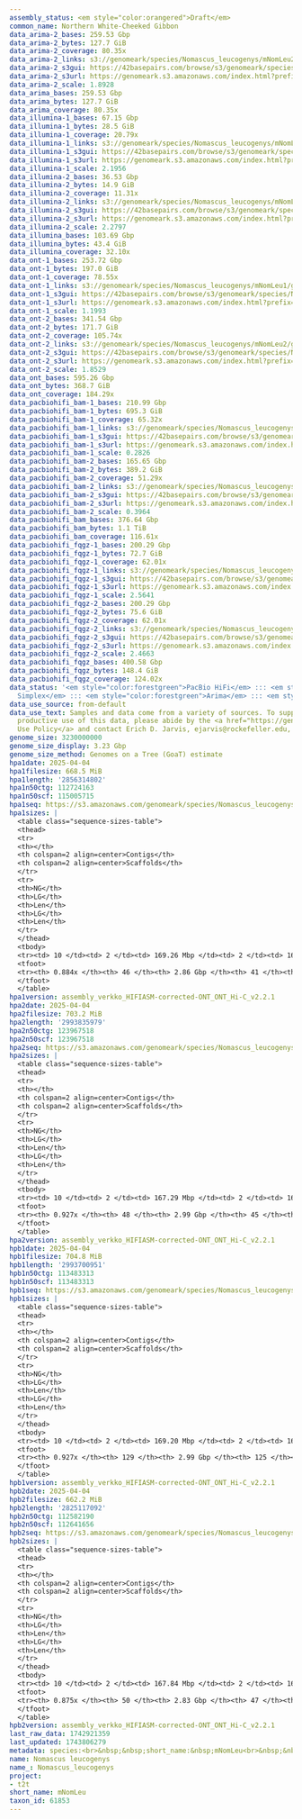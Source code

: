```yaml
---
assembly_status: <em style="color:orangered">Draft</em>
common_name: Northern White-Cheeked Gibbon
data_arima-2_bases: 259.53 Gbp
data_arima-2_bytes: 127.7 GiB
data_arima-2_coverage: 80.35x
data_arima-2_links: s3://genomeark/species/Nomascus_leucogenys/mNomLeu2/genomic_data/arima/<br>
data_arima-2_s3gui: https://42basepairs.com/browse/s3/genomeark/species/Nomascus_leucogenys/mNomLeu2/genomic_data/arima/
data_arima-2_s3url: https://genomeark.s3.amazonaws.com/index.html?prefix=species/Nomascus_leucogenys/mNomLeu2/genomic_data/arima/
data_arima-2_scale: 1.8928
data_arima_bases: 259.53 Gbp
data_arima_bytes: 127.7 GiB
data_arima_coverage: 80.35x
data_illumina-1_bases: 67.15 Gbp
data_illumina-1_bytes: 28.5 GiB
data_illumina-1_coverage: 20.79x
data_illumina-1_links: s3://genomeark/species/Nomascus_leucogenys/mNomLeu1/genomic_data/illumina/<br>
data_illumina-1_s3gui: https://42basepairs.com/browse/s3/genomeark/species/Nomascus_leucogenys/mNomLeu1/genomic_data/illumina/
data_illumina-1_s3url: https://genomeark.s3.amazonaws.com/index.html?prefix=species/Nomascus_leucogenys/mNomLeu1/genomic_data/illumina/
data_illumina-1_scale: 2.1956
data_illumina-2_bases: 36.53 Gbp
data_illumina-2_bytes: 14.9 GiB
data_illumina-2_coverage: 11.31x
data_illumina-2_links: s3://genomeark/species/Nomascus_leucogenys/mNomLeu2/genomic_data/illumina/<br>
data_illumina-2_s3gui: https://42basepairs.com/browse/s3/genomeark/species/Nomascus_leucogenys/mNomLeu2/genomic_data/illumina/
data_illumina-2_s3url: https://genomeark.s3.amazonaws.com/index.html?prefix=species/Nomascus_leucogenys/mNomLeu2/genomic_data/illumina/
data_illumina-2_scale: 2.2797
data_illumina_bases: 103.69 Gbp
data_illumina_bytes: 43.4 GiB
data_illumina_coverage: 32.10x
data_ont-1_bases: 253.72 Gbp
data_ont-1_bytes: 197.0 GiB
data_ont-1_coverage: 78.55x
data_ont-1_links: s3://genomeark/species/Nomascus_leucogenys/mNomLeu1/genomic_data/ont/<br>
data_ont-1_s3gui: https://42basepairs.com/browse/s3/genomeark/species/Nomascus_leucogenys/mNomLeu1/genomic_data/ont/
data_ont-1_s3url: https://genomeark.s3.amazonaws.com/index.html?prefix=species/Nomascus_leucogenys/mNomLeu1/genomic_data/ont/
data_ont-1_scale: 1.1993
data_ont-2_bases: 341.54 Gbp
data_ont-2_bytes: 171.7 GiB
data_ont-2_coverage: 105.74x
data_ont-2_links: s3://genomeark/species/Nomascus_leucogenys/mNomLeu2/genomic_data/ont/<br>
data_ont-2_s3gui: https://42basepairs.com/browse/s3/genomeark/species/Nomascus_leucogenys/mNomLeu2/genomic_data/ont/
data_ont-2_s3url: https://genomeark.s3.amazonaws.com/index.html?prefix=species/Nomascus_leucogenys/mNomLeu2/genomic_data/ont/
data_ont-2_scale: 1.8529
data_ont_bases: 595.26 Gbp
data_ont_bytes: 368.7 GiB
data_ont_coverage: 184.29x
data_pacbiohifi_bam-1_bases: 210.99 Gbp
data_pacbiohifi_bam-1_bytes: 695.3 GiB
data_pacbiohifi_bam-1_coverage: 65.32x
data_pacbiohifi_bam-1_links: s3://genomeark/species/Nomascus_leucogenys/mNomLeu1/genomic_data/pacbio_hifi/<br>
data_pacbiohifi_bam-1_s3gui: https://42basepairs.com/browse/s3/genomeark/species/Nomascus_leucogenys/mNomLeu1/genomic_data/pacbio_hifi/
data_pacbiohifi_bam-1_s3url: https://genomeark.s3.amazonaws.com/index.html?prefix=species/Nomascus_leucogenys/mNomLeu1/genomic_data/pacbio_hifi/
data_pacbiohifi_bam-1_scale: 0.2826
data_pacbiohifi_bam-2_bases: 165.65 Gbp
data_pacbiohifi_bam-2_bytes: 389.2 GiB
data_pacbiohifi_bam-2_coverage: 51.29x
data_pacbiohifi_bam-2_links: s3://genomeark/species/Nomascus_leucogenys/mNomLeu2/genomic_data/pacbio_hifi/<br>
data_pacbiohifi_bam-2_s3gui: https://42basepairs.com/browse/s3/genomeark/species/Nomascus_leucogenys/mNomLeu2/genomic_data/pacbio_hifi/
data_pacbiohifi_bam-2_s3url: https://genomeark.s3.amazonaws.com/index.html?prefix=species/Nomascus_leucogenys/mNomLeu2/genomic_data/pacbio_hifi/
data_pacbiohifi_bam-2_scale: 0.3964
data_pacbiohifi_bam_bases: 376.64 Gbp
data_pacbiohifi_bam_bytes: 1.1 TiB
data_pacbiohifi_bam_coverage: 116.61x
data_pacbiohifi_fqgz-1_bases: 200.29 Gbp
data_pacbiohifi_fqgz-1_bytes: 72.7 GiB
data_pacbiohifi_fqgz-1_coverage: 62.01x
data_pacbiohifi_fqgz-1_links: s3://genomeark/species/Nomascus_leucogenys/mNomLeu1/genomic_data/pacbio_hifi/<br>
data_pacbiohifi_fqgz-1_s3gui: https://42basepairs.com/browse/s3/genomeark/species/Nomascus_leucogenys/mNomLeu1/genomic_data/pacbio_hifi/
data_pacbiohifi_fqgz-1_s3url: https://genomeark.s3.amazonaws.com/index.html?prefix=species/Nomascus_leucogenys/mNomLeu1/genomic_data/pacbio_hifi/
data_pacbiohifi_fqgz-1_scale: 2.5641
data_pacbiohifi_fqgz-2_bases: 200.29 Gbp
data_pacbiohifi_fqgz-2_bytes: 75.6 GiB
data_pacbiohifi_fqgz-2_coverage: 62.01x
data_pacbiohifi_fqgz-2_links: s3://genomeark/species/Nomascus_leucogenys/mNomLeu2/genomic_data/pacbio_hifi/<br>
data_pacbiohifi_fqgz-2_s3gui: https://42basepairs.com/browse/s3/genomeark/species/Nomascus_leucogenys/mNomLeu2/genomic_data/pacbio_hifi/
data_pacbiohifi_fqgz-2_s3url: https://genomeark.s3.amazonaws.com/index.html?prefix=species/Nomascus_leucogenys/mNomLeu2/genomic_data/pacbio_hifi/
data_pacbiohifi_fqgz-2_scale: 2.4663
data_pacbiohifi_fqgz_bases: 400.58 Gbp
data_pacbiohifi_fqgz_bytes: 148.4 GiB
data_pacbiohifi_fqgz_coverage: 124.02x
data_status: '<em style="color:forestgreen">PacBio HiFi</em> ::: <em style="color:forestgreen">ONT
  Simplex</em> ::: <em style="color:forestgreen">Arima</em> ::: <em style="color:forestgreen">Illumina</em>'
data_use_source: from-default
data_use_text: Samples and data come from a variety of sources. To support fair and
  productive use of this data, please abide by the <a href="https://genome10k.soe.ucsc.edu/data-use-policies/">Data
  Use Policy</a> and contact Erich D. Jarvis, ejarvis@rockefeller.edu, with any questions.
genome_size: 3230000000
genome_size_display: 3.23 Gbp
genome_size_method: Genomes on a Tree (GoaT) estimate
hpa1date: 2025-04-04
hpa1filesize: 668.5 MiB
hpa1length: '2856314802'
hpa1n50ctg: 112724163
hpa1n50scf: 115005715
hpa1seq: https://s3.amazonaws.com/genomeark/species/Nomascus_leucogenys/mNomLeu1/assembly_verkko_HIFIASM-corrected-ONT_ONT_Hi-C_v2.2.1/mNomLeu1.HiC.hap1.20250404.fasta.gz
hpa1sizes: |
  <table class="sequence-sizes-table">
  <thead>
  <tr>
  <th></th>
  <th colspan=2 align=center>Contigs</th>
  <th colspan=2 align=center>Scaffolds</th>
  </tr>
  <tr>
  <th>NG</th>
  <th>LG</th>
  <th>Len</th>
  <th>LG</th>
  <th>Len</th>
  </tr>
  </thead>
  <tbody>
  <tr><td> 10 </td><td> 2 </td><td> 169.26 Mbp </td><td> 2 </td><td> 169.26 Mbp </td></tr><tr><td> 20 </td><td> 4 </td><td> 162.17 Mbp </td><td> 4 </td><td> 162.17 Mbp </td></tr><tr><td> 30 </td><td> 7 </td><td> 123.66 Mbp </td><td> 7 </td><td> 132.01 Mbp </td></tr><tr><td> 40 </td><td> 9 </td><td> 118.55 Mbp </td><td> 9 </td><td> 122.62 Mbp </td></tr><tr style="background-color:#cccccc;"><td> 50 </td><td> 12 </td><td style="background-color:#88ff88;"> 112.72 Mbp </td><td> 12 </td><td style="background-color:#88ff88;"> 115.01 Mbp </td></tr><tr><td> 60 </td><td> 15 </td><td> 102.45 Mbp </td><td> 15 </td><td> 111.88 Mbp </td></tr><tr><td> 70 </td><td> 19 </td><td> 88.70 Mbp </td><td> 18 </td><td> 102.45 Mbp </td></tr><tr><td> 80 </td><td> 23 </td><td> 53.54 Mbp </td><td> 21 </td><td> 88.70 Mbp </td></tr><tr><td> 90 </td><td> 0 </td><td>  </td><td> 0 </td><td>  </td></tr><tr><td> 100 </td><td> 0 </td><td>  </td><td> 0 </td><td>  </td></tr></tbody>
  <tfoot>
  <tr><th> 0.884x </th><th> 46 </th><th> 2.86 Gbp </th><th> 41 </th><th> 2.86 Gbp </th></tr>
  </tfoot>
  </table>
hpa1version: assembly_verkko_HIFIASM-corrected-ONT_ONT_Hi-C_v2.2.1
hpa2date: 2025-04-04
hpa2filesize: 703.2 MiB
hpa2length: '2993835979'
hpa2n50ctg: 123967518
hpa2n50scf: 123967518
hpa2seq: https://s3.amazonaws.com/genomeark/species/Nomascus_leucogenys/mNomLeu2/assembly_verkko_HIFIASM-corrected-ONT_ONT_Hi-C_v2.2.1/mNomLeu2.HiC.hap1.20250404.fasta.gz
hpa2sizes: |
  <table class="sequence-sizes-table">
  <thead>
  <tr>
  <th></th>
  <th colspan=2 align=center>Contigs</th>
  <th colspan=2 align=center>Scaffolds</th>
  </tr>
  <tr>
  <th>NG</th>
  <th>LG</th>
  <th>Len</th>
  <th>LG</th>
  <th>Len</th>
  </tr>
  </thead>
  <tbody>
  <tr><td> 10 </td><td> 2 </td><td> 167.29 Mbp </td><td> 2 </td><td> 167.29 Mbp </td></tr><tr><td> 20 </td><td> 4 </td><td> 160.55 Mbp </td><td> 4 </td><td> 160.55 Mbp </td></tr><tr><td> 30 </td><td> 6 </td><td> 154.43 Mbp </td><td> 6 </td><td> 154.43 Mbp </td></tr><tr><td> 40 </td><td> 9 </td><td> 124.42 Mbp </td><td> 9 </td><td> 124.42 Mbp </td></tr><tr style="background-color:#cccccc;"><td> 50 </td><td> 11 </td><td style="background-color:#88ff88;"> 123.97 Mbp </td><td> 11 </td><td style="background-color:#88ff88;"> 123.97 Mbp </td></tr><tr><td> 60 </td><td> 14 </td><td> 114.16 Mbp </td><td> 14 </td><td> 114.16 Mbp </td></tr><tr><td> 70 </td><td> 17 </td><td> 105.13 Mbp </td><td> 17 </td><td> 107.87 Mbp </td></tr><tr><td> 80 </td><td> 20 </td><td> 99.90 Mbp </td><td> 20 </td><td> 99.90 Mbp </td></tr><tr><td> 90 </td><td> 25 </td><td> 40.43 Mbp </td><td> 24 </td><td> 42.12 Mbp </td></tr><tr><td> 100 </td><td> 0 </td><td>  </td><td> 0 </td><td>  </td></tr></tbody>
  <tfoot>
  <tr><th> 0.927x </th><th> 48 </th><th> 2.99 Gbp </th><th> 45 </th><th> 2.99 Gbp </th></tr>
  </tfoot>
  </table>
hpa2version: assembly_verkko_HIFIASM-corrected-ONT_ONT_Hi-C_v2.2.1
hpb1date: 2025-04-04
hpb1filesize: 704.8 MiB
hpb1length: '2993700951'
hpb1n50ctg: 113483313
hpb1n50scf: 113483313
hpb1seq: https://s3.amazonaws.com/genomeark/species/Nomascus_leucogenys/mNomLeu1/assembly_verkko_HIFIASM-corrected-ONT_ONT_Hi-C_v2.2.1/mNomLeu1.HiC.hap2.20250404.fasta.gz
hpb1sizes: |
  <table class="sequence-sizes-table">
  <thead>
  <tr>
  <th></th>
  <th colspan=2 align=center>Contigs</th>
  <th colspan=2 align=center>Scaffolds</th>
  </tr>
  <tr>
  <th>NG</th>
  <th>LG</th>
  <th>Len</th>
  <th>LG</th>
  <th>Len</th>
  </tr>
  </thead>
  <tbody>
  <tr><td> 10 </td><td> 2 </td><td> 169.20 Mbp </td><td> 2 </td><td> 169.20 Mbp </td></tr><tr><td> 20 </td><td> 4 </td><td> 159.98 Mbp </td><td> 4 </td><td> 159.98 Mbp </td></tr><tr><td> 30 </td><td> 6 </td><td> 148.96 Mbp </td><td> 6 </td><td> 148.96 Mbp </td></tr><tr><td> 40 </td><td> 9 </td><td> 127.01 Mbp </td><td> 9 </td><td> 127.01 Mbp </td></tr><tr style="background-color:#cccccc;"><td> 50 </td><td> 12 </td><td style="background-color:#88ff88;"> 113.48 Mbp </td><td> 12 </td><td style="background-color:#88ff88;"> 113.48 Mbp </td></tr><tr><td> 60 </td><td> 14 </td><td> 112.25 Mbp </td><td> 14 </td><td> 112.25 Mbp </td></tr><tr><td> 70 </td><td> 17 </td><td> 106.48 Mbp </td><td> 17 </td><td> 106.48 Mbp </td></tr><tr><td> 80 </td><td> 21 </td><td> 89.53 Mbp </td><td> 21 </td><td> 96.10 Mbp </td></tr><tr><td> 90 </td><td> 26 </td><td> 40.38 Mbp </td><td> 25 </td><td> 40.38 Mbp </td></tr><tr><td> 100 </td><td> 0 </td><td>  </td><td> 0 </td><td>  </td></tr></tbody>
  <tfoot>
  <tr><th> 0.927x </th><th> 129 </th><th> 2.99 Gbp </th><th> 125 </th><th> 2.99 Gbp </th></tr>
  </tfoot>
  </table>
hpb1version: assembly_verkko_HIFIASM-corrected-ONT_ONT_Hi-C_v2.2.1
hpb2date: 2025-04-04
hpb2filesize: 662.2 MiB
hpb2length: '2825117092'
hpb2n50ctg: 112582190
hpb2n50scf: 112641656
hpb2seq: https://s3.amazonaws.com/genomeark/species/Nomascus_leucogenys/mNomLeu2/assembly_verkko_HIFIASM-corrected-ONT_ONT_Hi-C_v2.2.1/mNomLeu2.HiC.hap2.20250404.fasta.gz
hpb2sizes: |
  <table class="sequence-sizes-table">
  <thead>
  <tr>
  <th></th>
  <th colspan=2 align=center>Contigs</th>
  <th colspan=2 align=center>Scaffolds</th>
  </tr>
  <tr>
  <th>NG</th>
  <th>LG</th>
  <th>Len</th>
  <th>LG</th>
  <th>Len</th>
  </tr>
  </thead>
  <tbody>
  <tr><td> 10 </td><td> 2 </td><td> 167.84 Mbp </td><td> 2 </td><td> 167.84 Mbp </td></tr><tr><td> 20 </td><td> 4 </td><td> 156.53 Mbp </td><td> 4 </td><td> 156.53 Mbp </td></tr><tr><td> 30 </td><td> 7 </td><td> 127.44 Mbp </td><td> 7 </td><td> 127.44 Mbp </td></tr><tr><td> 40 </td><td> 9 </td><td> 123.31 Mbp </td><td> 9 </td><td> 123.31 Mbp </td></tr><tr style="background-color:#cccccc;"><td> 50 </td><td> 12 </td><td style="background-color:#88ff88;"> 112.58 Mbp </td><td> 12 </td><td style="background-color:#88ff88;"> 112.64 Mbp </td></tr><tr><td> 60 </td><td> 15 </td><td> 106.11 Mbp </td><td> 15 </td><td> 110.14 Mbp </td></tr><tr><td> 70 </td><td> 18 </td><td> 97.35 Mbp </td><td> 18 </td><td> 102.57 Mbp </td></tr><tr><td> 80 </td><td> 22 </td><td> 59.70 Mbp </td><td> 21 </td><td> 90.08 Mbp </td></tr><tr><td> 90 </td><td> 0 </td><td>  </td><td> 0 </td><td>  </td></tr><tr><td> 100 </td><td> 0 </td><td>  </td><td> 0 </td><td>  </td></tr></tbody>
  <tfoot>
  <tr><th> 0.875x </th><th> 50 </th><th> 2.83 Gbp </th><th> 47 </th><th> 2.83 Gbp </th></tr>
  </tfoot>
  </table>
hpb2version: assembly_verkko_HIFIASM-corrected-ONT_ONT_Hi-C_v2.2.1
last_raw_data: 1742921359
last_updated: 1743806279
metadata: species:<br>&nbsp;&nbsp;short_name:&nbsp;mNomLeu<br>&nbsp;&nbsp;name:&nbsp;Nomascus&nbsp;leucogenys<br>&nbsp;&nbsp;taxon_id:&nbsp;61853<br>&nbsp;&nbsp;common_name:&nbsp;Northern&nbsp;White-Cheeked&nbsp;Gibbon<br>&nbsp;&nbsp;order:<br>&nbsp;&nbsp;&nbsp;&nbsp;name:&nbsp;Primates<br>&nbsp;&nbsp;family:<br>&nbsp;&nbsp;&nbsp;&nbsp;name:&nbsp;Nomascus<br>&nbsp;&nbsp;individuals:<br>&nbsp;&nbsp;-<br>&nbsp;&nbsp;&nbsp;&nbsp;short_name:&nbsp;mNomLeu1<br>&nbsp;&nbsp;&nbsp;&nbsp;name:&nbsp;Vok<br>&nbsp;&nbsp;&nbsp;&nbsp;biosample_id:&nbsp;null<br>&nbsp;&nbsp;&nbsp;&nbsp;alt_ids:<br>&nbsp;&nbsp;&nbsp;&nbsp;-&nbsp;NLL600&nbsp;(ISIS#)<br>&nbsp;&nbsp;&nbsp;&nbsp;-&nbsp;830031&nbsp;(Melbourne&nbsp;local&nbsp;ID)<br>&nbsp;&nbsp;&nbsp;&nbsp;sex:&nbsp;male<br>&nbsp;&nbsp;&nbsp;&nbsp;birth_date:&nbsp;29&nbsp;April&nbsp;1983<br>&nbsp;&nbsp;&nbsp;&nbsp;birth_location:&nbsp;Melbourne&nbsp;Zoo,&nbsp;Melbourne,&nbsp;Australia<br>&nbsp;&nbsp;&nbsp;&nbsp;birth_type:&nbsp;Captive&nbsp;born<br>&nbsp;&nbsp;&nbsp;&nbsp;mother:&nbsp;null<br>&nbsp;&nbsp;&nbsp;&nbsp;father:&nbsp;null<br>&nbsp;&nbsp;&nbsp;&nbsp;description:&nbsp;><br>&nbsp;&nbsp;&nbsp;&nbsp;&nbsp;&nbsp;Vok&nbsp;is&nbsp;a&nbsp;male&nbsp;Northern&nbsp;White-Cheeked&nbsp;Gibbon&nbsp;born&nbsp;in&nbsp;the&nbsp;Melbourne&nbsp;Zoo,&nbsp;and<br>&nbsp;&nbsp;&nbsp;&nbsp;&nbsp;&nbsp;his&nbsp;genome&nbsp;is&nbsp;being&nbsp;sequenced&nbsp;as&nbsp;part&nbsp;of&nbsp;a&nbsp;T2T&nbsp;effort.&nbsp;We&nbsp;do&nbsp;not&nbsp;have&nbsp;the<br>&nbsp;&nbsp;&nbsp;&nbsp;&nbsp;&nbsp;information&nbsp;on&nbsp;Vok's&nbsp;parents,&nbsp;but&nbsp;we&nbsp;do&nbsp;know&nbsp;that&nbsp;he&nbsp;is&nbsp;the&nbsp;Sire&nbsp;of&nbsp;St.<br>&nbsp;&nbsp;&nbsp;&nbsp;&nbsp;&nbsp;Paddy&nbsp;(male;&nbsp;ISIS#&nbsp;NLL696)&nbsp;and&nbsp;Parker&nbsp;(female;&nbsp;ISIS#&nbsp;NLL699).<br>&nbsp;&nbsp;&nbsp;&nbsp;provider:&nbsp;Lucia&nbsp;Carbone,&nbsp;Oregon&nbsp;Health&nbsp;&&nbsp;Science&nbsp;University<br>&nbsp;&nbsp;&nbsp;&nbsp;samples:<br>&nbsp;&nbsp;&nbsp;&nbsp;-<br>&nbsp;&nbsp;&nbsp;&nbsp;&nbsp;&nbsp;sample_id:&nbsp;mNomLeu1.lcl1<br>&nbsp;&nbsp;&nbsp;&nbsp;&nbsp;&nbsp;sample_type:&nbsp;cell&nbsp;culture<br>&nbsp;&nbsp;&nbsp;&nbsp;&nbsp;&nbsp;tissue:&nbsp;null<br>&nbsp;&nbsp;&nbsp;&nbsp;&nbsp;&nbsp;isolation_source:&nbsp;EBV-transformed&nbsp;lymphoblastoid&nbsp;cell&nbsp;line<br>&nbsp;&nbsp;&nbsp;&nbsp;&nbsp;&nbsp;age:&nbsp;null<br>&nbsp;&nbsp;&nbsp;&nbsp;&nbsp;&nbsp;sample_biosample_id:&nbsp;null<br>&nbsp;&nbsp;&nbsp;&nbsp;&nbsp;&nbsp;collection_date:&nbsp;null<br>&nbsp;&nbsp;&nbsp;&nbsp;&nbsp;&nbsp;provider:&nbsp;Lucia&nbsp;Carbone,&nbsp;Oregon&nbsp;Health&nbsp;&&nbsp;Science&nbsp;University<br>&nbsp;&nbsp;&nbsp;&nbsp;project:&nbsp;[&nbsp;t2t&nbsp;]<br>&nbsp;&nbsp;-<br>&nbsp;&nbsp;&nbsp;&nbsp;short_name:&nbsp;mNomLeu2<br>&nbsp;&nbsp;&nbsp;&nbsp;name:&nbsp;Asia<br>&nbsp;&nbsp;&nbsp;&nbsp;biosample_id:&nbsp;null<br>&nbsp;&nbsp;&nbsp;&nbsp;alt_ids:&nbsp;null<br>&nbsp;&nbsp;&nbsp;&nbsp;sex:&nbsp;female<br>&nbsp;&nbsp;&nbsp;&nbsp;birth_date:&nbsp;null<br>&nbsp;&nbsp;&nbsp;&nbsp;birth_location:&nbsp;null<br>&nbsp;&nbsp;&nbsp;&nbsp;birth_type:&nbsp;null<br>&nbsp;&nbsp;&nbsp;&nbsp;mother:&nbsp;null<br>&nbsp;&nbsp;&nbsp;&nbsp;father:&nbsp;null<br>&nbsp;&nbsp;&nbsp;&nbsp;description:&nbsp;><br>&nbsp;&nbsp;&nbsp;&nbsp;&nbsp;&nbsp;Asia&nbsp;is&nbsp;a&nbsp;female&nbsp;Northern&nbsp;White-Cheeked&nbsp;Gibbon&nbsp;and&nbsp;her&nbsp;genome&nbsp;is&nbsp;being<br>&nbsp;&nbsp;&nbsp;&nbsp;&nbsp;&nbsp;sequenced&nbsp;as&nbsp;part&nbsp;of&nbsp;a&nbsp;T2T&nbsp;effort.<br>&nbsp;&nbsp;&nbsp;&nbsp;provider:&nbsp;Lucia&nbsp;Carbone,&nbsp;Oregon&nbsp;Health&nbsp;&&nbsp;Science&nbsp;University<br>&nbsp;&nbsp;&nbsp;&nbsp;samples:<br>&nbsp;&nbsp;&nbsp;&nbsp;-<br>&nbsp;&nbsp;&nbsp;&nbsp;&nbsp;&nbsp;sample_id:&nbsp;null<br>&nbsp;&nbsp;&nbsp;&nbsp;&nbsp;&nbsp;sample_type:&nbsp;null<br>&nbsp;&nbsp;&nbsp;&nbsp;&nbsp;&nbsp;tissue:&nbsp;null<br>&nbsp;&nbsp;&nbsp;&nbsp;&nbsp;&nbsp;isolation_source:&nbsp;null<br>&nbsp;&nbsp;&nbsp;&nbsp;&nbsp;&nbsp;age:&nbsp;null<br>&nbsp;&nbsp;&nbsp;&nbsp;&nbsp;&nbsp;sample_biosample_id:&nbsp;null<br>&nbsp;&nbsp;&nbsp;&nbsp;&nbsp;&nbsp;collection_date:&nbsp;null<br>&nbsp;&nbsp;&nbsp;&nbsp;&nbsp;&nbsp;provider:&nbsp;Lucia&nbsp;Carbone,&nbsp;Oregon&nbsp;Health&nbsp;&&nbsp;Science&nbsp;University<br>&nbsp;&nbsp;&nbsp;&nbsp;project:&nbsp;[&nbsp;t2t&nbsp;]<br>&nbsp;&nbsp;genome_size:&nbsp;3230000000<br>&nbsp;&nbsp;genome_size_method:&nbsp;Genomes&nbsp;on&nbsp;a&nbsp;Tree&nbsp;(GoaT)&nbsp;estimate<br>&nbsp;&nbsp;project:&nbsp;[&nbsp;t2t&nbsp;]<br>
name: Nomascus leucogenys
name_: Nomascus_leucogenys
project:
- t2t
short_name: mNomLeu
taxon_id: 61853
---
```

